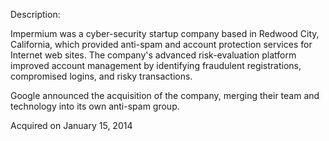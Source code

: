 Description:

Impermium was a cyber-security startup company based in Redwood City, California, which provided anti-spam and account protection services for Internet web sites. The company's advanced risk-evaluation platform improved account management by identifying fraudulent registrations, compromised logins, and risky transactions. 

Google announced the acquisition of the company, merging their team and technology into its own anti-spam group.

Acquired on January 15, 2014